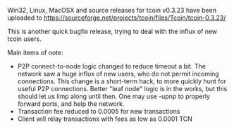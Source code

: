 Win32, Linux, MacOSX and source releases for tcoin v0.3.23 have been uploaded to
https://sourceforge.net/projects/tcoin/files/Tcoin/tcoin-0.3.23/

This is another quick bugfix release, trying to deal with the influx of new tcoin users.

Main items of note:

* P2P connect-to-node logic changed to reduce timeout a bit.  The network saw a huge influx of new users, who do not permit incoming connections.  This change is a short-term hack, to more quickly hunt for useful P2P connections.  Better "leaf node" logic is in the works, but this should let us limp along until then.  One may use -upnp to properly forward ports, and help the network.
* Transaction fee reduced to 0.0005 for new transactions
* Client will relay transactions with fees as low as 0.0001 TCN
